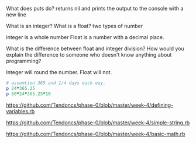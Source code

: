 What does puts do?
returns nil and prints the output to the console with a new line


What is an integer? What is a float?
two types of number

integer is a whole number
Float is a number with a decimal place.

What is the difference between float and integer division? How would you explain the difference to someone who doesn't know anything about programming?

Integer will round the number.
Float will not.

```ruby
# assumtion 365 and 1/4 days each eay.
p 24*365.25
p 60*24*365.25*10
```

https://github.com/Tendoncs/phase-0/blob/master/week-4/defining-variables.rb

https://github.com/Tendoncs/phase-0/blob/master/week-4/simple-string.rb

https://github.com/Tendoncs/phase-0/blob/master/week-4/basic-math.rb


<!--
Question: How does Ruby handle addition, subtraction, multiplication, and division of numbers?

Answer: It handles them fine if they are not strings.


Question: What is the difference between integers and floats?

Answer: integers are whole numbers floast include decimal places.


Question: What is the difference between integer and float division?

Answer: if you get 2.5 or 2
The example of a movie costing $3 and you have $7 how many movies can you see. Is a good example. You can see 2 movies not 2.5 movies.


Question: What are strings? Why and when would you use them?

Answer: Is a set up chars. You use them to do inputs and outputs for the most part. Using them as inputs is an issue. It is a great way to break your code. For example if on this project it asked for a number and you put in four it would break if you wanted them to put in 4. Cant do four + 2.


Question: What are local variables? Why and when would you use them?

Answer: Local veriable are ones only for thw file or program to use. Use them for everything. Use them to take in user input or to move things around your program.


Question: How was this challenge? Did you get a good review of some of the basics?

Answer:  Yeah. I enjoued it. I did not like the use of the word product. There is a .product to add two arrays together.

 -->